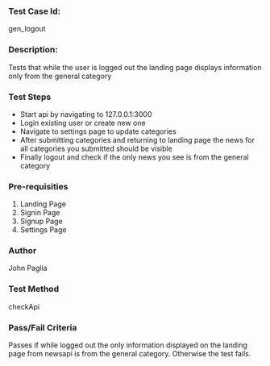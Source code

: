 ### Test Case Id: 
gen_logout

### Description:
Tests that while the user is logged out the landing page displays information only from the general category

### Test Steps
- Start api by navigating to 127.0.0.1:3000
- Login existing user or create new one
- Navigate to settings page to update categories
- After submitting categories and returning to landing page the news for all categories you submitted should be visible
- Finally logout and check if the only news you see is from the general category

### Pre-requisities
1. Landing Page
2. Signin Page
3. Signup Page
4. Settings Page

### Author
John Paglia

### Test Method
checkApi

### Pass/Fail Criteria
Passes if while logged out the only information displayed on the landing
page from newsapi is from the general category. Otherwise the test fails.